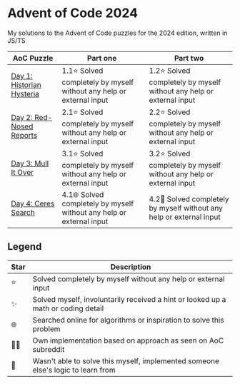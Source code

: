 <h1>Advent of Code 2024</h1>
<p>My solutions to the Advent of Code puzzles for the 2024 edition, written in JS/TS</p>

| AoC Puzzle                 | Part one                                                            | Part two                                                           | 
| -------------------------- | ------------------------------------------------------------------- | ------------------------------------------------------------------ |
| [Day 1: Historian Hysteria](https://github.com/Pawel-Mielniczuk/advent-of-code-2024/tree/main/day1)| 1.1⭐ Solved completely by myself without any help or external input  | 1.2⭐ Solved completely by myself without any help or external input | 
| [Day 2: Red-Nosed Reports](https://github.com/Pawel-Mielniczuk/advent-of-code-2024/tree/main/day2)| 2.1⭐ Solved completely by myself without any help or external input  | 2.2⭐ Solved completely by myself without any help or external input | 
| [Day 3: Mull It Over](https://github.com/Pawel-Mielniczuk/advent-of-code-2024/tree/main/day3)| 3.1⭐ Solved completely by myself without any help or external input  | 3.2⭐ Solved completely by myself without any help or external input | 
| [Day 4: Ceres Search](https://github.com/Pawel-Mielniczuk/advent-of-code-2024/tree/main/day4) | 4.1🌐  Solved completely by myself without any help or external input  | 4.2🤔 Solved completely by myself without any help or external input |



## Legend

| Star | Description |
| ---- | ----------- |
| ⭐ | Solved completely by myself without any help or external input |
| ✨ | Solved myself, involuntarily received a hint or looked up a math or coding detail |
| 🌐 | Searched online for algorithms or inspiration to solve this problem |
| 🧑‍💻 | Own implementation based on approach as seen on AoC subreddit |
| 🤔 | Wasn't able to solve this myself, implemented someone else's logic to learn from 
